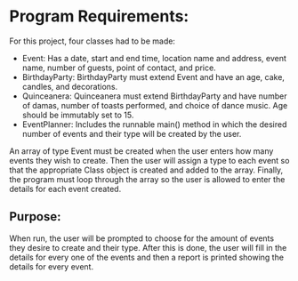 # Program Requirements:

For this project, four classes had to be made:

- Event: Has a date, start and end time, location name and address, event name, number of guests, point of contact, and price.
- BirthdayParty: BirthdayParty must extend Event and have an age, cake, candles, and decorations.
- Quinceanera: Quinceanera must extend BirthdayParty and have number of damas, number of toasts performed, and choice of dance music. Age should be immutably set to 15.
- EventPlanner: Includes the runnable main() method in which the desired number of events and their type will be created by the user.

An array of type Event must be created when the user enters how many events they wish to create. Then the user will assign a type to each event
so that the appropriate Class object is created and added to the array. Finally, the program must loop through the array so the user is allowed
to enter the details for each event created.

## Purpose:

When run, the user will be prompted to choose for the amount of events they desire to create and their type. After this is done, the user
will fill in the details for every one of the events and then a report is printed showing the details for every event.